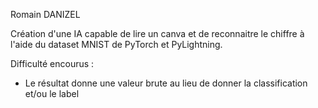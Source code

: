 Romain DANIZEL

Création d'une IA capable de lire un canva et de reconnaitre le chiffre à l'aide du dataset MNIST de PyTorch et PyLightning.

Difficulté encourus :  
  - Le résultat donne une valeur brute au lieu de donner la classification et/ou le label